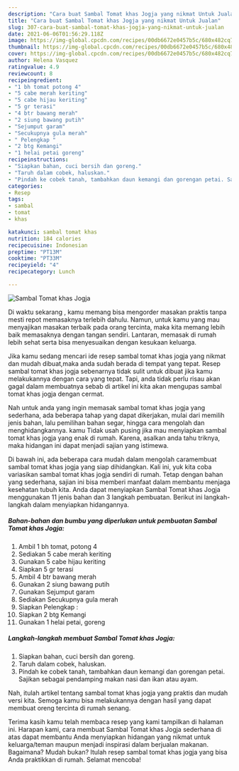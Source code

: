 ```yaml
---
description: "Cara buat Sambal Tomat khas Jogja yang nikmat Untuk Jualan"
title: "Cara buat Sambal Tomat khas Jogja yang nikmat Untuk Jualan"
slug: 307-cara-buat-sambal-tomat-khas-jogja-yang-nikmat-untuk-jualan
date: 2021-06-06T01:56:29.118Z
image: https://img-global.cpcdn.com/recipes/00db6672e0457b5c/680x482cq70/sambal-tomat-khas-jogja-foto-resep-utama.jpg
thumbnail: https://img-global.cpcdn.com/recipes/00db6672e0457b5c/680x482cq70/sambal-tomat-khas-jogja-foto-resep-utama.jpg
cover: https://img-global.cpcdn.com/recipes/00db6672e0457b5c/680x482cq70/sambal-tomat-khas-jogja-foto-resep-utama.jpg
author: Helena Vasquez
ratingvalue: 4.9
reviewcount: 8
recipeingredient:
- "1 bh tomat potong 4"
- "5 cabe merah keriting"
- "5 cabe hijau keriting"
- "5 gr terasi"
- "4 btr bawang merah"
- "2 siung bawang putih"
- "Sejumput garam"
- "Secukupnya gula merah"
- " Pelengkap "
- "2 btg Kemangi"
- "1 helai petai goreng"
recipeinstructions:
- "Siapkan bahan, cuci bersih dan goreng."
- "Taruh dalam cobek, haluskan."
- "Pindah ke cobek tanah, tambahkan daun kemangi dan gorengan petai. Sajikan sebagai pendamping makan nasi dan ikan atau ayam."
categories:
- Resep
tags:
- sambal
- tomat
- khas

katakunci: sambal tomat khas 
nutrition: 184 calories
recipecuisine: Indonesian
preptime: "PT13M"
cooktime: "PT33M"
recipeyield: "4"
recipecategory: Lunch

---
```



![Sambal Tomat khas Jogja](https://img-global.cpcdn.com/recipes/00db6672e0457b5c/680x482cq70/sambal-tomat-khas-jogja-foto-resep-utama.jpg)

Di waktu  sekarang , kamu memang bisa mengorder masakan praktis tanpa mesti repot memasaknya terlebih dahulu. Namun, untuk kamu yang mau menyajikan masakan terbaik pada orang tercinta, maka kita memang lebih baik memasaknya dengan tangan sendiri. Lantaran, memasak di rumah lebih sehat serta bisa menyesuaikan dengan kesukaan keluarga.

Jika kamu sedang mencari ide resep sambal tomat khas jogja yang nikmat dan mudah dibuat,maka anda sudah berada di tempat yang tepat. Resep sambal tomat khas jogja  sebenarnya tidak sulit untuk dibuat jika kamu melakukannya dengan cara yang tepat. Tapi, anda tidak perlu risau akan gagal dalam membuatnya 
sebab di artikel ini kita akan mengupas sambal tomat khas jogja dengan cermat.  



Nah untuk anda yang ingin memasak sambal tomat khas jogja yang sederhana, ada beberapa tahap yang dapat dikerjakan, mulai dari memilih jenis bahan, lalu pemilihan bahan segar, hingga cara mengolah dan menghidangkannya. kamu Tidak usah pusing jika mau menyiapkan sambal tomat khas jogja yang enak di rumah. Karena, asalkan anda  tahu triknya, maka hidangan ini dapat menjadi sajian yang istimewa.

Di bawah ini, ada beberapa cara mudah dalam mengolah caramembuat sambal tomat khas jogja yang siap dihidangkan. Kali ini, yuk kita coba variasikan sambal tomat khas jogja sendiri di rumah. Tetap dengan bahan yang sederhana, sajian ini bisa memberi manfaat dalam membantu menjaga kesehatan tubuh kita. Anda dapat menyiapkan Sambal Tomat khas Jogja menggunakan 11 jenis bahan dan 3 langkah pembuatan. Berikut ini langkah-langkah dalam menyiapkan hidangannya.

<!--inarticleads1-->

##### Bahan-bahan dan bumbu yang diperlukan untuk pembuatan Sambal Tomat khas Jogja:

1. Ambil 1 bh tomat, potong 4
1. Sediakan 5 cabe merah keriting
1. Gunakan 5 cabe hijau keriting
1. Siapkan 5 gr terasi
1. Ambil 4 btr bawang merah
1. Gunakan 2 siung bawang putih
1. Gunakan Sejumput garam
1. Sediakan Secukupnya gula merah
1. Siapkan  Pelengkap :
1. Siapkan 2 btg Kemangi
1. Gunakan 1 helai petai, goreng




<!--inarticleads2-->

##### Langkah-langkah membuat Sambal Tomat khas Jogja:

1. Siapkan bahan, cuci bersih dan goreng.
1. Taruh dalam cobek, haluskan.
1. Pindah ke cobek tanah, tambahkan daun kemangi dan gorengan petai. Sajikan sebagai pendamping makan nasi dan ikan atau ayam.




Nah, itulah artikel tentang  sambal tomat khas jogja  yang praktis dan mudah versi kita. Semoga kamu bisa melakukannya dengan hasil yang dapat membuat oreng tercinta di rumah senang. 

Terima kasih kamu telah membaca resep yang kami tampilkan di halaman ini. Harapan kami, cara membuat  Sambal Tomat khas Jogja sederhana di atas dapat membantu Anda menyiapkan hidangan yang nikmat untuk keluarga/teman maupun menjadi inspirasi dalam berjualan makanan. Bagaimana? Mudah bukan? Itulah resep sambal tomat khas jogja yang bisa Anda praktikkan di rumah. Selamat mencoba!

